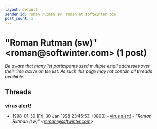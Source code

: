 ```yaml
---
layout: default
sender_id: roman_rutman_sw__roman_at_softwinter_com_
post_count: 1
---
```


# "Roman Rutman (sw)" <roman<span>@</span>softwinter.com> (1 post)

_Be aware that many list participants used multiple email addresses over their time active on the list. As such this page may not contain all threads available._

## Threads

### virus alert!
+ 1998-01-30 (Fri, 30 Jan 1998 23:45:53 +0800) - [virus alert!](/archive/1998/01/5509f9c712eb2a636db72e47b3f5ed46642cc7ed0d398f6546c82e67a419b65e) - _"Roman Rutman (sw)" \<roman@softwinter.com\>_

